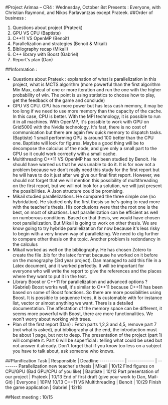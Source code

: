 ﻿#Project Arimaa – CR4 : Wednesday, October 8st 
Presents : Everyone, with Christian Raymond, and Nikos Parlavantzas except Prateek.
##Order of business :
1. Questions about project (Prateek)
2. GPU VS CPU (Baptiste)
3. C++11 VS OpenMP (Benoît)
4. Parallelization and strategies (Benoit & Mikail)
5. Bibliography recap (Mikail)
6. C++ library with Boost (Gabriel)
7. Report's plan (Dan)

##Information :
- Questions about Prateek : explanation of what is parallelization in this project, what is MCTS algorithm (more powerful than the first algorithm Min Max, calcul of one or more iteration and run the one with the higher probability of win. The point is using statistics to choose how to play, get the feedback of the game and conclude)
- GPU VS CPU. GPU has more power but has less cash memory, it may be too long if we need to use more memory than the capacity of the cache. In this case, CPU is better. With the MPI technology, it is possible to run it in all machines. With OpenMP, it's possible to work with GPU on Grid5000 with the Nvidia technology. It's fast, there is no cost of communication but there are again few quick memory to dispatch tasks. (Baptiste) 1 small performing GPU is around 100 better than the CPU one. Baptiste will look for figures. Maybe a good thing will be to decompose the calculus of the node, and give only a small part to the GPU so it could work correctly with a small cache.
- Multithreading C++11 VS OpenMP has not been studied by Benoit. He should have warned us that he was unable to do it. It is for now not a problem because we don't really need this study for the first report but he will have to do it just after we give our final first report. However, we should not forget that we will mention this possibility of multithreading on the first report, but we will not look for a solution, we will just present the possibilities.
A Json structure could be promising.
- Mikail studied parallelizations. He compared the three simple one (no hybridation). He studied only the first thesis so he's going to read more with the teacher's thesis. His conclusions were that the root one is the best, on most of situations. Leaf parallelization can be efficient as well on numberous conditions. Based on that thesis, we would have chosen root parallelization. 
But Mikail is going to work on other thesis. We are know going to try hybride parallelization for now because it's less risky to begin with a very known way of parallelizing. We need to dig further to compare other thesis on the topic.
Another problem is redondancy in the calculus
- Mikail worked as well on the bibliography. He has chosen Zotero to create the file .bib for the latex format because he worked on it before on the monography (3rd year project). Dan managed to add this file in a Latex document, and it worked perfectly. It will be important for everyone who will write the report to give the references and the places where they want to put it in the text.
- Library Boost or C++11 for parallelization and advanced options ? (Gabriel) Boost works well, it's similar to C++11 because C++11 has been based on some of Boost fonctions. So there are more possibilities using Boost. It is possible to sequence trees, it is customable with for instance list, vector or almost anything we want. There is a detailed documentation. The affectation of the memory space can be different, it seems more powerful with Boost, there are more functionalities. We won't worry about working with trees.
- Plan of the first report (Dan) : Fetch parts 1,2,3 and 4,5, remove part 7 (not what is asked), put bibliography at the end, the introduction must be about 1 page, but not to deep. The presentation of the project (part 1) will complete it. Part 6 will be superficial : telling what could be used but not answer it already. Don't forget that if you know too less on a subject you have to talk about, ask someone who knows.

##Planification
Task		|						Responsible	|	Deadline
------------ | ------------- | --------
Parallelization new teacher's thesis			 | 	Mikail	 | 		10/12
Find figures on CPU/GPU (Bad GPU/CPU of you like) | 	Baptiste | 		10/12
Part presentation of our project			 | 	Prateek | 		10/13
End of first draft (give your work to Dan, Mail-Git)	    |          Everyone	 | 	10PM 10/13
C++11 VS Multithreading			 | 		Benoit		 | 	10/29
Finish the game application			 | 		Gabriel	 | 	12/18

##Next meeting : 10/15
